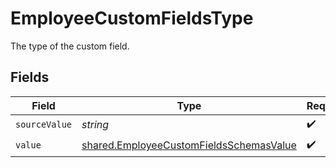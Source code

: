 # EmployeeCustomFieldsType

The type of the custom field.


## Fields

| Field                                                                                                     | Type                                                                                                      | Required                                                                                                  | Description                                                                                               |
| --------------------------------------------------------------------------------------------------------- | --------------------------------------------------------------------------------------------------------- | --------------------------------------------------------------------------------------------------------- | --------------------------------------------------------------------------------------------------------- |
| `sourceValue`                                                                                             | *string*                                                                                                  | :heavy_check_mark:                                                                                        | N/A                                                                                                       |
| `value`                                                                                                   | [shared.EmployeeCustomFieldsSchemasValue](../../../sdk/models/shared/employeecustomfieldsschemasvalue.md) | :heavy_check_mark:                                                                                        | N/A                                                                                                       |